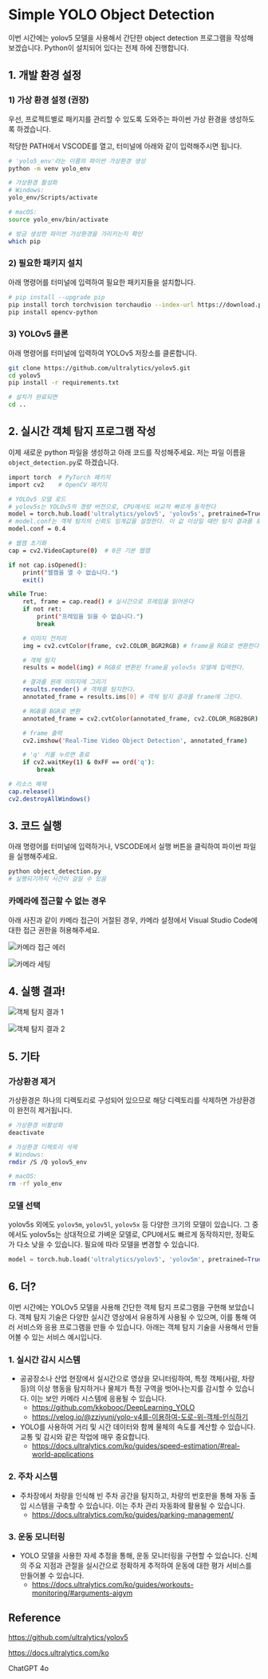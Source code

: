 # Simple YOLO Object Detection

이번 시간에는 yolov5 모델을 사용해서 간단한 object detection 프로그램을 작성해보겠습니다. Python이 설치되어 있다는 전제 하에 진행합니다.

## 1. 개발 환경 설정

### 1) 가상 환경 설정 (권장)

우선, 프로젝트별로 패키지를 관리할 수 있도록 도와주는 파이썬 가상 환경을 생성하도록 하겠습니다.

적당한 PATH에서 VSCODE를 열고, 터미널에 아래와 같이 입력해주시면 됩니다.

```bash
# 'yolo5_env'라는 이름의 파이썬 가상환경 생성
python -m venv yolo_env

# 가상환경 활성화
# Windows:
yolo_env/Scripts/activate

# macOS:
source yolo_env/bin/activate

# 방금 생성한 파이썬 가상환경을 가리키는지 확인
which pip
```

### 2) 필요한 패키지 설치

아래 명령어를 터미널에 입력하여 필요한 패키지들을 설치합니다.

```bash
# pip install --upgrade pip
pip install torch torchvision torchaudio --index-url https://download.pytorch.org/whl/cpu
pip install opencv-python
```

### 3) YOLOv5 클론

아래 명령어를 터미널에 입력하여 YOLOv5 저장소를 클론합니다.

```bash
git clone https://github.com/ultralytics/yolov5.git
cd yolov5
pip install -r requirements.txt

# 설치가 완료되면
cd ..
```

## 2. 실시간 객체 탐지 프로그램 작성

이제 새로운 python 파일을 생성하고 아래 코드를 작성해주세요. 저는 파일 이름을 `object_detection.py`로 하겠습니다.

```bash
import torch  # PyTorch 패키지
import cv2    # OpenCV 패키지

# YOLOv5 모델 로드
# yolov5s는 YOLOv5의 경량 버전으로, CPU에서도 비교적 빠르게 동작한다
model = torch.hub.load('ultralytics/yolov5', 'yolov5s', pretrained=True)
# model.conf는 객체 탐지의 신뢰도 임계값을 설정한다. 이 값 이상일 때만 탐지 결과를 표시한다.
model.conf = 0.4

# 웹캠 초기화
cap = cv2.VideoCapture(0)  # 0은 기본 웹캠

if not cap.isOpened():
    print("웹캠을 열 수 없습니다.")
    exit()

while True:
    ret, frame = cap.read() # 실시간으로 프레임을 읽어온다
    if not ret:
        print("프레임을 읽을 수 없습니다.")
        break

    # 이미지 전처리
    img = cv2.cvtColor(frame, cv2.COLOR_BGR2RGB) # frame을 RGB로 변환한다.

    # 객체 탐지
    results = model(img) # RGB로 변환된 frame을 yolov5s 모델에 입력한다.

    # 결과를 원래 이미지에 그리기
    results.render() # 객체를 탐지한다.
    annotated_frame = results.ims[0] # 객체 탐지 결과를 frame에 그린다.

    # RGB를 BGR로 변환
    annotated_frame = cv2.cvtColor(annotated_frame, cv2.COLOR_RGB2BGR)

    # frame 출력
    cv2.imshow('Real-Time Video Object Detection', annotated_frame)

    # 'q' 키를 누르면 종료
    if cv2.waitKey(1) & 0xFF == ord('q'):
        break

# 리소스 해제
cap.release()
cv2.destroyAllWindows()
```

## 3. 코드 실행

아래 명령어를 터미널에 입력하거나, VSCODE에서 실행 버튼을 클릭하여 파이썬 파일을 실행해주세요.

```python
python object_detection.py
# 실행되기까지 시간이 걸릴 수 있음
```

### 카메라에 접근할 수 없는 경우

아래 사진과 같이 카메라 접근이 거절된 경우, 카메라 설정에서 Visual Studio Code에 대한 접근 권한을 허용해주세요.

![카메라 접근 에러](assets/camera_access_error.png)

![카메라 세팅](assets/camera_setting.png)

## 4. 실행 결과!

![객체 탐지 결과 1](assets/result1.png)

![객체 탐지 결과 2](assets/result2.png)

## 5. 기타

### 가상환경 제거

가상환경은 하나의 디렉토리로 구성되어 있으므로 해당 디렉토리를 삭제하면 가상환경이 완전히 제거됩니다.

```bash
# 가상환경 비활성화
deactivate

# 가상환경 디렉토리 삭제
# Windows:
rmdir /S /Q yolov5_env

# macOS:
rm -rf yolo_env
```

### 모델 선택

yolov5s 외에도 `yolov5m`, `yolov5l`, `yolov5x` 등 다양한 크기의 모델이 있습니다. 그 중에서도 yolov5s는 상대적으로 가벼운 모델로, CPU에서도 빠르게 동작하지만, 정확도가 다소 낮을 수 있습니다. 필요에 따라 모델을 변경할 수 있습니다.

```python
model = torch.hub.load('ultralytics/yolov5', 'yolov5m', pretrained=True)
```

## 6. 더?

이번 시간에는 YOLOv5 모델을 사용해 간단한 객체 탐지 프로그램을 구현해 보았습니다. 객체 탐지 기술은 다양한 실시간 영상에서 유용하게 사용될 수 있으며, 이를 통해 여러 서비스와 응용 프로그램을 만들 수 있습니다. 아래는 객체 탐지 기술을 사용해서 만들어볼 수 있는 서비스 예시입니다.

### 1. **실시간 감시 시스템**

- 공공장소나 산업 현장에서 실시간으로 영상을 모니터링하여, 특정 객체(사람, 차량 등)의 이상 행동을 탐지하거나 물체가 특정 구역을 벗어나는지를 감시할 수 있습니다. 이는 보안 카메라 시스템에 응용될 수 있습니다.
  - https://github.com/kkobooc/DeepLearning_YOLO
  - https://velog.io/@zziyuni/yolo-v4를-이용하여-도로-위-객체-인식하기
- YOLO를 사용하여 거리 및 시간 데이터와 함께 물체의 속도를 계산할 수 있습니다. 교통 및 감시와 같은 작업에 매우 중요합니다.
  - https://docs.ultralytics.com/ko/guides/speed-estimation/#real-world-applications

### 2. **주차 시스템**

- 주차장에서 차량을 인식해 빈 주차 공간을 탐지하고, 차량의 번호판을 통해 자동 출입 시스템을 구축할 수 있습니다. 이는 주차 관리 자동화에 활용될 수 있습니다.
  - https://docs.ultralytics.com/ko/guides/parking-management/

### 3. **운동 모니터링**

- YOLO 모델을 사용한 자세 추정을 통해, 운동 모니터링을 구현할 수 있습니다. 신체의 주요 지점과 관절을 실시간으로 정확하게 추적하여 운동에 대한 평가 서비스를 만들어볼 수 있습니다.
  - https://docs.ultralytics.com/ko/guides/workouts-monitoring/#arguments-aigym

## Reference

https://github.com/ultralytics/yolov5

https://docs.ultralytics.com/ko

ChatGPT 4o
